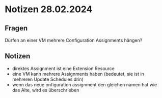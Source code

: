 # Notizen 28.02.2024

## Fragen
Dürfen an einer VM mehrere Configuration Assignments hängen?

## Notizen
- direktes Assignment ist eine Extension Resource
- eine VM kann mehrere Assignments haben (bedeutet, sie ist in mehreren Update Schedules drin)
- wenn das neue onfiguration assignment den gleichen namen hat wie das Alte, wird es überschrieben